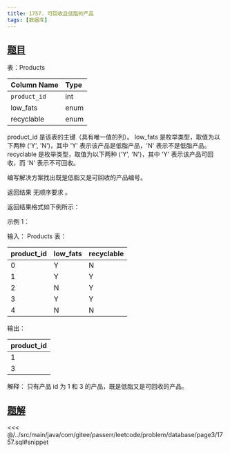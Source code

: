 ```yaml
---
title: 1757. 可回收且低脂的产品
tags: [数据库]
---
```


## [题目](https://leetcode.cn/problems/recyclable-and-low-fat-products/)

表：Products

| Column Name  | Type |
|:-------------|:-----|
| `product_id` | int  |
| low_fats     | enum |
| recyclable   | enum |

product_id 是该表的主键（具有唯一值的列）。
low_fats 是枚举类型，取值为以下两种 ('Y', 'N')，其中 'Y' 表示该产品是低脂产品，'N' 表示不是低脂产品。
recyclable 是枚举类型，取值为以下两种 ('Y', 'N')，其中 'Y' 表示该产品可回收，而 'N' 表示不可回收。

编写解决方案找出既是低脂又是可回收的产品编号。

返回结果 无顺序要求 。

返回结果格式如下例所示：

示例 1：

输入：
Products 表：

| product_id | low_fats | recyclable |
|:-----------|:---------|:-----------|
| 0          | Y        | N          |
| 1          | Y        | Y          |
| 2          | N        | Y          |
| 3          | Y        | Y          |
| 4          | N        | N          |

输出：

| product_id |
|:-----------|
| 1          |
| 3          |

解释：
只有产品 id 为 1 和 3 的产品，既是低脂又是可回收的产品。

## [题解](https://github.com/PasseRR/JavaLeetCode/blob/master/src/main/java/com/gitee/passerr/leetcode/problem/database/page3/1757.sql)

<<< @/../src/main/java/com/gitee/passerr/leetcode/problem/database/page3/1757.sql#snippet
